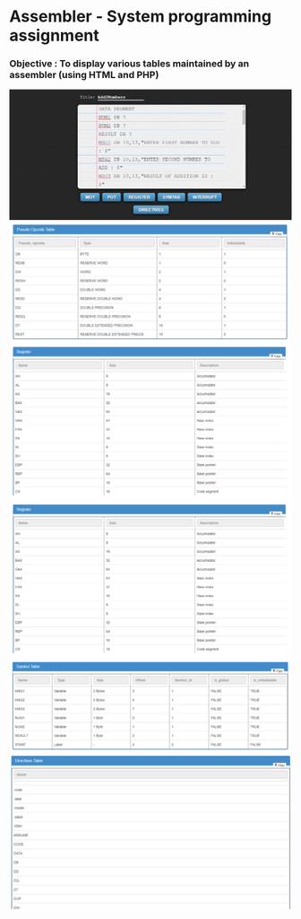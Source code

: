 # Assembler - System programming assignment


### Objective : To display various tables maintained by an assembler (using HTML and PHP) 

![Home Page](/images/home.png)  ![MOT Page](/images/MOT.png)
![POT Page](/images/POT.png)  ![Register Page](/images/Register.png)
![Symbol Page](/images/Symbol.png)  ![Directives Page](/images/directives.png)
